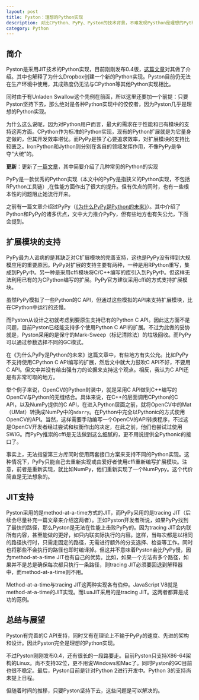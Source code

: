 ```yaml
---
layout: post
title: Pyston：理想的Python实现
description: 对比CPython、PyPy、Pyston的技术背景，不难发现Pysthon是理想的Python实现。即支持Python C API，又能大幅度提升执行效率。
category: Python
---
```


## 简介

Pyston是采用JIT技术的Python实现，目前刚刚发布0.4版，[这篇文章](blog.jobbole.com/65414/)对其做了介绍。其中也解释了为什么Dropbox创建一个新的Python实现。Pyston目前仍无法在生产环境中使用，其成熟度仍无法与CPython等其他Python实现相比。

同时由于有Unladen Swallow这个先例在前面，所以这里还要加一个前提：只要Pyston坚持下去，那么绝对是各种Python实现中的佼佼者，因为Pyston几乎是理想的Python实现。

为什么这么说呢，因为对Python用户而言，最大的需求在于性能和已有模块的支持这两方面。CPython作为标准的Python实现，现有的Python扩展就是为它量身定做的，但其开发效率堪忧。而PyPy是铁了心要追求效率，对扩展模块的支持比较匮乏。IronPython和Jython则分别在各自的领域发挥作用，不像PyPy是争夺“大统”的。

**更新**：更新了[一篇文章](http://daetalus.github.io/2015/10/26/python_implementation_comparison/)，其中简要介绍了几种常见的Python的实现

PyPy是一款优秀的Python实现（本文中的PyPy是指狭义的Python实现，不包括RPython工具链）,在性能方面作出了很大的提升。但有优点的同时，也有一些根本性的问题阻止她流行开来。

之前有一篇文章介绍过PyPy（[《为什么PyPy是Python的未来》](http://blog.jobbole.com/39757/)）。其中介绍了Python和PyPy的诸多优点，文中大力推介PyPy，但有些地方也有失公允，下面会提到。

## 扩展模块的支持

PyPy最为人诟病的是其缺乏对C扩展模块的完善支持，这也是PyPy没有得到大规模应用的重要原因。PyPy对扩展的支持主要有两种，一种是用RPython重写，集成到PyPy中。另一种是采用cffi模块将C/C++编写的库引入到PyPy中。但这样无法利用已有的为CPython编写的扩展。PyPy官方建议采用cffi的方式支持扩展模块。

虽然PyPy模拟了一些Python的C API，但通过这些模拟的API来支持扩展模块，比在CPython中运行的还慢。

而Pyston从设计之初就考虑到要原生支持已有的Python C API。因此这方面不是问题，目前Pyston已经能支持多个使用Python C API的扩展。不过为此做的妥协就是，Pyston采用的是保守的Mark-Sweep（标记清除法）的垃圾回收。而PyPy可以通过参数选择不同的GC模式。

在《为什么PyPy是Python的未来》这篇文章中，有些地方有失公允。比如PyPy不支持使用CPython C API编写的扩展，然后文中就大力鼓吹C API不好，不要用C API。但文中并没有给出强有力的论据来支持这个观点。相反，我认为C API还是有非常可取的地方。

举个例子来说，OpenCV的Python封装中，就是采用C API做到C++编写的OpenCV与Python的无缝结合。具体来说，在C++的层面调用CPython的C API，以及NumPy提供的C API，在进入Python层面之前，就将OpenCV中的Mat（UMat）转换成NumPy中的`ndarry`。在Python中完全以Pythonic的方式使用OpenCV的API。当然，这样需要手动编写一个OpenCV的API转换程序，不过这是OpenCV开发者经过尝试和权衡作出的决定，在此之前，他们也尝试过使用SWIG。而PyPy推崇的cffi是无法做到这么细腻的，更不用说提供全Pythonic的接口了。

事实上，无法指望第三方库同时使用两套接口方案来支持不同的Python实现。这种情况下，PyPy只能自己去重新实现或由爱好者使用cffi重新编写扩展模块。注意，前者是重新实现，就比如NumPy，他们重新实现了一个NumPypy。这个代价简直是无法想象的。

## JIT支持

Pyston采用的是method-at-a-time方式的JIT，而PyPy采用的是tracing JIT（后续会尽量补充一篇文章来介绍这两者）。正如Pyston开发者所说，如果PyPy找到了最快的路径，那么Pyston是无法在性能上击败PyPy的。因为tracing JIT会内联所有内容，甚至能做的更好，如只内联实际执行的内容。这样，当每次都是以相同的路径执行时，只需走固定的路径，无需进行额外的分支选择、检查等工作。同时也将那些不会执行的路径也即时编译掉。但这并不意味着Pyston会比PyPy慢，因为method-at-a-time JIT也有自己的优势。比如，如果一个方法有多个路径，如果并不是总是确保每次都只执行一条路径，则tracing JIT必须要回退到解释器中，而method-at-a-time则不用。

Method-at-a-time与tracing JIT这两种实现各有伯仲。JavaScript V8就是method-at-a-time的JIT实现。而LuaJIT采用的是tracing JIT。这两者都算是成功的范例。

## 总结与展望

Pyston有完善的C API支持，同时又有在理论上不输于PyPy的速度、先进的架构和设计。因此Pyston完全是理想的Python实现。

不过Pyston刚刚发布0.4，还有很长的一段路要走。目前Pyston只支持X86-64架构的Linux。尚不支持32位，更不用说Windows和Mac了。同时Pyston的GC目前也很不稳定。最后，Pyston目前是针对Python 2进行开发中。Python 3的支持尚未提上日程。

但随着时间的推移，只要Pyston坚持下去，这些问题是可以解决的。
